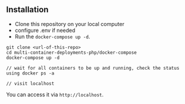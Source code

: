  
##  Installation
 
* Clone this repository on your local computer
* configure .env if needed 
* Run the `docker-compose up -d`.

```shell
git clone <url-of-this-repo>
cd multi-container-deployments-php/docker-compose
docker-compose up -d

// wait for all containers to be up and running, check the status using docker ps -a

// visit localhost
```

You can access it via `http://localhost`. 
